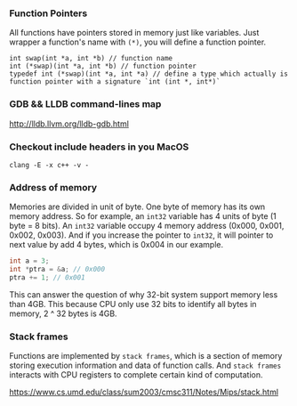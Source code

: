 ### Function Pointers
All functions have pointers stored in memory just like variables. Just wrapper a function's name with `(*)`, you will define a function pointer.

```
int swap(int *a, int *b) // function name
int (*swap)(int *a, int *b) // function pointer
typedef int (*swap)(int *a, int *a) // define a type which actually is function pointer with a signature `int (int *, int*)`
```

###  GDB && LLDB command-lines map
http://lldb.llvm.org/lldb-gdb.html

### Checkout include headers in you MacOS
```
clang -E -x c++ -v -
```

### Address of memory

Memories are divided in unit of byte. One byte of memory has its own memory address. So for example, an `int32` variable has 4 units of byte (1 byte = 8 bits). An `int32` variable occupy 4 memory address (0x000, 0x001, 0x002, 0x003). And if you increase the pointer to `int32`, it will pointer to next value by add 4 bytes, which is 0x004 in our example.

```c
int a = 3;
int *ptra = &a; // 0x000
ptra += 1; // 0x001
```

This can answer the question of why 32-bit system support memory less than 4GB. This because CPU only use 32 bits to identify all bytes in memory, 2 ^ 32 bytes is 4GB.

### Stack frames

Functions are implemented by `stack frames`, which is a section of memory storing execution information and data of function calls. And `stack frames` interacts with CPU registers to complete certain kind of computation.

https://www.cs.umd.edu/class/sum2003/cmsc311/Notes/Mips/stack.html
